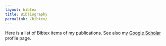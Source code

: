 ```yaml
---
layout: bibtex
title: Bibliography
permalink: /bibtex/
---
```


Here is a list of Bibtex items of my publications. See also my [Google
Scholar](https://scholar.google.com/citations?user=5VCe4aAAAAAJ)
profile page.
